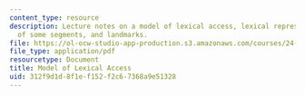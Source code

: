 ```yaml
---
content_type: resource
description: Lecture notes on a model of lexical access, lexical representation, features
  of some segments, and landmarks.
file: https://ol-ocw-studio-app-production.s3.amazonaws.com/courses/24-941j-the-lexicon-and-its-features-spring-2007/312f9d1d8f1ef152f2c67368a9e51328_lec3ks2.pdf
file_type: application/pdf
resourcetype: Document
title: Model of Lexical Access
uid: 312f9d1d-8f1e-f152-f2c6-7368a9e51328
---
```

